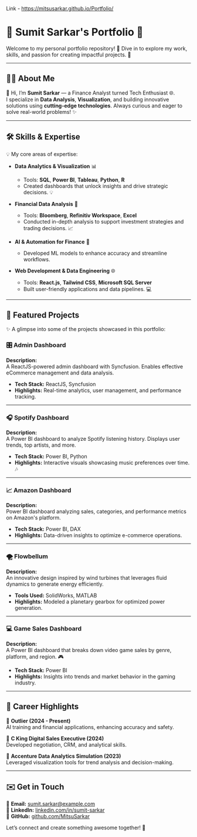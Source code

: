 Link - https://mitsusarkar.github.io/Portfolio/
# 🌟 Sumit Sarkar's Portfolio 🌟

Welcome to my personal portfolio repository! 🎉 Dive in to explore my work, skills, and passion for creating impactful projects. 🚀

---

## 🧑‍💻 About Me

👋 Hi, I’m **Sumit Sarkar** — a Finance Analyst turned Tech Enthusiast 🌐.  
I specialize in **Data Analysis**, **Visualization**, and building innovative solutions using **cutting-edge technologies**. Always curious and eager to solve real-world problems! ✨

---

## 🛠️ Skills & Expertise

💡 My core areas of expertise:

- **Data Analytics & Visualization** 📊  
  - Tools: **SQL**, **Power BI**, **Tableau**, **Python**, **R**  
  - Created dashboards that unlock insights and drive strategic decisions. 💡

- **Financial Data Analysis** 💸  
  - Tools: **Bloomberg**, **Refinitiv Workspace**, **Excel**  
  - Conducted in-depth analysis to support investment strategies and trading decisions. 📈

- **AI & Automation for Finance** 🤖  
  - Developed ML models to enhance accuracy and streamline workflows.  

- **Web Development & Data Engineering** 🌐  
  - Tools: **React.js**, **Tailwind CSS**, **Microsoft SQL Server**  
  - Built user-friendly applications and data pipelines. 💻

---

## 🚀 Featured Projects

✨ A glimpse into some of the projects showcased in this portfolio:

### 🎛️ Admin Dashboard  
**Description:**  
A ReactJS-powered admin dashboard with Syncfusion. Enables effective eCommerce management and data analysis.

- **Tech Stack:** ReactJS, Syncfusion  
- **Highlights:** Real-time analytics, user management, and performance tracking.

---

### 🎧 Spotify Dashboard  
**Description:**  
A Power BI dashboard to analyze Spotify listening history. Displays user trends, top artists, and more.

- **Tech Stack:** Power BI, Python  
- **Highlights:** Interactive visuals showcasing music preferences over time. 🎶

---

### 📈 Amazon Dashboard  
**Description:**  
Power BI dashboard analyzing sales, categories, and performance metrics on Amazon's platform.

- **Tech Stack:** Power BI, DAX  
- **Highlights:** Data-driven insights to optimize e-commerce operations.

---

### 🌪️ Flowbellum  
**Description:**  
An innovative design inspired by wind turbines that leverages fluid dynamics to generate energy efficiently.

- **Tools Used:** SolidWorks, MATLAB  
- **Highlights:** Modeled a planetary gearbox for optimized power generation.

---

### 💻 Game Sales Dashboard  
**Description:**  
A Power BI dashboard that breaks down video game sales by genre, platform, and region. 🎮

- **Tech Stack:** Power BI  
- **Highlights:** Insights into trends and market behavior in the gaming industry.

---

## 📜 Career Highlights

📍 **Outlier (2024 - Present)**  
AI training and financial applications, enhancing accuracy and safety.  

📍 **C King Digital Sales Executive (2024)**  
Developed negotiation, CRM, and analytical skills.  

📍 **Accenture Data Analytics Simulation (2023)**  
Leveraged visualization tools for trend analysis and decision-making.

---

## ✉️ Get in Touch

📧 **Email:** [sumit.sarkar@example.com](mailto:sumit.sarkar@example.com)  
💼 **LinkedIn:** [linkedin.com/in/sumit-sarkar](https://linkedin.com/in/sumit-sarkar)  
📁 **GitHub:** [github.com/MitsuSarkar](https://github.com/MitsuSarkar)

Let’s connect and create something awesome together! 🌈
